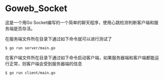 # Goweb_Socket

这是一个用Go Socket编写的一个简单的聊天程序，使用心跳检测判断客户端和服务端是否存活。

在服务端文件所在目录下通过如下命令就可以进行测试了

````
$ go run server/main.go
````

在客户端文件所在目录下通过如下命令启动客户端，如果服务器端和客户端都能运行正常，则客户端会受到服务器端的信息

````
$ go run client/main.go
````

